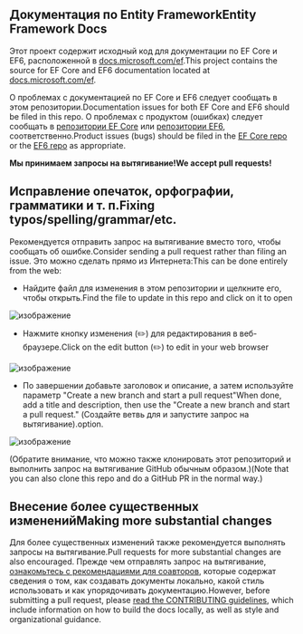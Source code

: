 ## <a name="entity-framework-docs"></a><span data-ttu-id="db01f-101">Документация по Entity Framework</span><span class="sxs-lookup"><span data-stu-id="db01f-101">Entity Framework Docs</span></span>

<span data-ttu-id="db01f-102">Этот проект содержит исходный код для документации по EF Core и EF6, расположенной в [docs.microsoft.com/ef](https://docs.microsoft.com/ef/).</span><span class="sxs-lookup"><span data-stu-id="db01f-102">This project contains the source for EF Core and EF6 documentation located at [docs.microsoft.com/ef](https://docs.microsoft.com/ef/).</span></span> 

<span data-ttu-id="db01f-103">О проблемах с документацией по EF Core и EF6 следует сообщать в этом репозитории.</span><span class="sxs-lookup"><span data-stu-id="db01f-103">Documentation issues for both EF Core and EF6 should be filed in this repo.</span></span> <span data-ttu-id="db01f-104">О проблемах с продуктом (ошибках) следует сообщать в [репозитории EF Core](https://github.com/dotnet/efcore) или [репозитории EF6](https://github.com/dotnet/ef6), соответственно.</span><span class="sxs-lookup"><span data-stu-id="db01f-104">Product issues (bugs) should be filed in the [EF Core repo](https://github.com/dotnet/efcore) or the [EF6 repo](https://github.com/dotnet/ef6) as appropriate.</span></span>

<span data-ttu-id="db01f-105">**Мы принимаем запросы на вытягивание!**</span><span class="sxs-lookup"><span data-stu-id="db01f-105">**We accept pull requests!**</span></span>

## <a name="fixing-typosspellinggrammaretc"></a><span data-ttu-id="db01f-106">Исправление опечаток, орфографии, грамматики и т. п.</span><span class="sxs-lookup"><span data-stu-id="db01f-106">Fixing typos/spelling/grammar/etc.</span></span>

<span data-ttu-id="db01f-107">Рекомендуется отправить запрос на вытягивание вместо того, чтобы сообщать об ошибке.</span><span class="sxs-lookup"><span data-stu-id="db01f-107">Consider sending a pull request rather than filing an issue.</span></span> <span data-ttu-id="db01f-108">Это можно сделать прямо из Интернета:</span><span class="sxs-lookup"><span data-stu-id="db01f-108">This can be done entirely from the web:</span></span>

* <span data-ttu-id="db01f-109">Найдите файл для изменения в этом репозитории и щелкните его, чтобы открыть.</span><span class="sxs-lookup"><span data-stu-id="db01f-109">Find the file to update in this repo and click on it to open</span></span>

![изображение](https://user-images.githubusercontent.com/1430078/64454137-10199400-d09f-11e9-9d1a-b7fdca2c518e.png)

* <span data-ttu-id="db01f-111">Нажмите кнопку изменения (✏️) для редактирования в веб-браузере.</span><span class="sxs-lookup"><span data-stu-id="db01f-111">Click on the edit button (✏️) to edit in your web browser</span></span>

![изображение](https://user-images.githubusercontent.com/1430078/64454321-85856480-d09f-11e9-85a6-1c93bc6611e2.png)

* <span data-ttu-id="db01f-113">По завершении добавьте заголовок и описание, а затем используйте параметр "Create a new branch and start a pull request"</span><span class="sxs-lookup"><span data-stu-id="db01f-113">When done, add a title and description, then use the "Create a new branch and start a pull request."</span></span> <span data-ttu-id="db01f-114">(Создайте ветвь для и запустите запрос на вытягивание).</span><span class="sxs-lookup"><span data-stu-id="db01f-114">option.</span></span>

![изображение](https://user-images.githubusercontent.com/1430078/64454455-dac17600-d09f-11e9-922b-0346117011f5.png)

<span data-ttu-id="db01f-116">(Обратите внимание, что можно также клонировать этот репозиторий и выполнить запрос на вытягивание GitHub обычным образом.)</span><span class="sxs-lookup"><span data-stu-id="db01f-116">(Note that you can also clone this repo and do a GitHub PR in the normal way.)</span></span>

## <a name="making-more-substantial-changes"></a><span data-ttu-id="db01f-117">Внесение более существенных изменений</span><span class="sxs-lookup"><span data-stu-id="db01f-117">Making more substantial changes</span></span>

<span data-ttu-id="db01f-118">Для более существенных изменений также рекомендуется выполнять запросы на вытягивание.</span><span class="sxs-lookup"><span data-stu-id="db01f-118">Pull requests for more substantial changes are also encouraged.</span></span> <span data-ttu-id="db01f-119">Прежде чем отправлять запрос на вытягивание, [ознакомьтесь с рекомендациями для соавторов](CONTRIBUTING.md), которые содержат сведения о том, как создавать документы локально, какой стиль использовать и как упорядочивать документацию.</span><span class="sxs-lookup"><span data-stu-id="db01f-119">However, before submitting a pull request, please [read the CONTRIBUTING guidelines](CONTRIBUTING.md), which include information on how to build the docs locally, as well as style and organizational guidance.</span></span>
